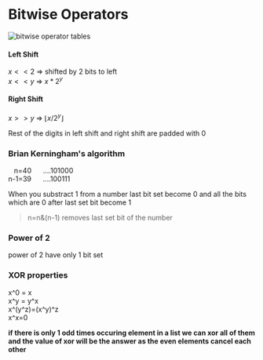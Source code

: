 # Bitwise Operators

![bitwise operator tables](https://www.xsharp.eu/help/images/bitwise-operations.png "bitwise operator tables")

#### Left Shift

$x<<2$ => shifted by 2 bits to left  
$x<<y$ => $x*2^y$

#### Right Shift

$x>>y$ => $\lfloor{}x/2^y\rfloor{}$

Rest of the digits in left shift and right shift are padded with 0

### Brian Kerningham's algorithm

&nbsp;&nbsp;&nbsp;n=40 &nbsp;&nbsp;&nbsp;&nbsp; ....101000  
n-1=39 &nbsp;&nbsp;&nbsp;&nbsp;&nbsp;....100111

When you substract 1 from a number last bit set become 0 and all  the bits which are 0 after last set bit become 1

>n=n&(n-1) removes last set bit of the number

### Power of 2

power of 2 have only 1 bit set

### XOR properties 

x^0 = x  
x^y = y^x  
x^(y^z)=(x^y)^z  
x^x=0  

**if there is only 1 odd times occuring element in a list we can xor all of them and the value of xor will be the answer as the even elements cancel each other**